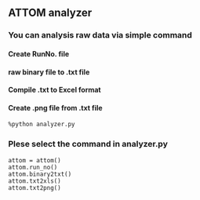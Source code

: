 ## ATTOM analyzer

### You can analysis raw data via simple command

#### Create RunNo. file
#### raw binary file to .txt file
#### Compile .txt to Excel format
#### Create .png file from .txt file
```shell
%python analyzer.py
```

### Plese select the command in analyzer.py
```shell
attom = attom()
attom.run_no()
attom.binary2txt()
attom.txt2xls()
attom.txt2png()
```
